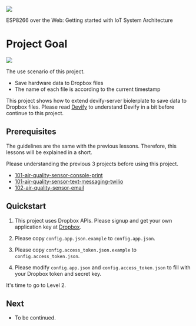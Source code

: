 ![](http://res.cloudinary.com/jollen/image/upload/h_110/v1455862763/devify-logo_rh63vl.png)

ESP8266 over the Web: Getting started with IoT System Architecture

# Project Goal

![](https://cloud.githubusercontent.com/assets/1126021/13699804/b9498212-e7b7-11e5-99e3-734ac6bf91da.png)

The use scenario of this project.

* Save hardware data to Dropbox files
* The name of each file is according to the current timestamp

This project shows how to extend devify-server biolerplate to save data to Dropbox files. Please read [Devify](https://github.com/DevifyPlatform/devify-server/blob/master/README.md) to understand Devify in a bit before continue to this project.

## Prerequisites

The guidelines are the same with the previous lessons. Therefore, this lessons will be explained in a short.

Please understanding the previous 3 projects before using this project. 

* [101-air-quality-sensor-console-print](101-air-quality-sensor-console-print)
* [101-air-quality-sensor-text-messaging-twilio](../101-air-quality-sensor-text-messaging-twilio)
* [102-air-quality-sensor-email](../102-air-quality-sensor-email)

## Quickstart

1. This project uses Dropbox APIs. Please signup and get your own application key at [Dropbox](https://dropbox.com/).

2. Please copy ```config.app.json.example``` to ```config.app.json```.

3. Please copy ```config.access_token.json.example``` to ```config.access_token.json```.

4. Please modify ```config.app.json``` and ```config.access_token.json``` to fill with your Dropbox token and secret key.

It's time to go to Level 2.

## Next

* To be continued.
